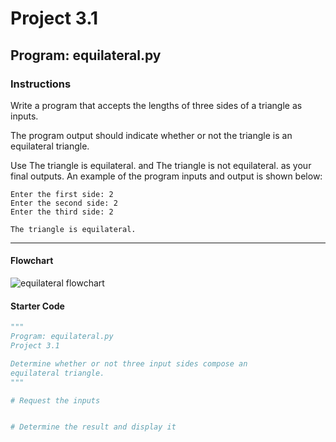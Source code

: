 # Project 3.1

## Program: equilateral.py

### Instructions

Write a program that accepts the lengths of three sides of a triangle as inputs.

The program output should indicate whether or not the triangle is an equilateral triangle.

Use The triangle is equilateral. and The triangle is not equilateral. as your final outputs.
An example of the program inputs and output is shown below:

```text
Enter the first side: 2
Enter the second side: 2
Enter the third side: 2

The triangle is equilateral.
```

---

#### Flowchart

![equilateral flowchart](equilateral.flowchart.svg)

#### Starter Code

```python
"""
Program: equilateral.py
Project 3.1

Determine whether or not three input sides compose an
equilateral triangle.
"""

# Request the inputs


# Determine the result and display it

```
